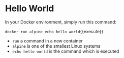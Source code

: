 # Hello World
In your Docker environment, simply run this command:

`docker run alpine echo hello world`{{execute}}

* `run` a command in a new container
* `alpine` is one of the smallest Linux systems
* `echo hello world` is the command which is executed